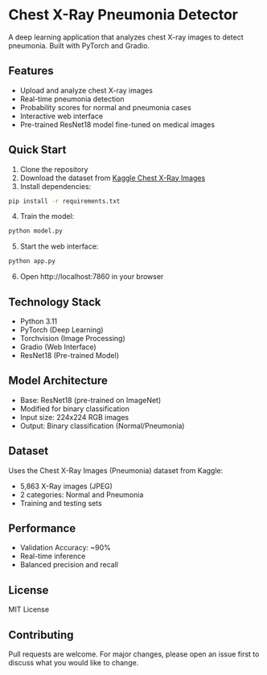 # Chest X-Ray Pneumonia Detector

A deep learning application that analyzes chest X-ray images to detect pneumonia. Built with PyTorch and Gradio.

## Features

- Upload and analyze chest X-ray images
- Real-time pneumonia detection
- Probability scores for normal and pneumonia cases
- Interactive web interface
- Pre-trained ResNet18 model fine-tuned on medical images

## Quick Start

1. Clone the repository
2. Download the dataset from [Kaggle Chest X-Ray Images](https://www.kaggle.com/paultimothymooney/chest-xray-pneumonia)
3. Install dependencies:
```bash
pip install -r requirements.txt
```
4. Train the model:
```bash
python model.py
```
5. Start the web interface:
```bash
python app.py
```
6. Open http://localhost:7860 in your browser

## Technology Stack

- Python 3.11
- PyTorch (Deep Learning)
- Torchvision (Image Processing)
- Gradio (Web Interface)
- ResNet18 (Pre-trained Model)

## Model Architecture

- Base: ResNet18 (pre-trained on ImageNet)
- Modified for binary classification
- Input size: 224x224 RGB images
- Output: Binary classification (Normal/Pneumonia)

## Dataset

Uses the Chest X-Ray Images (Pneumonia) dataset from Kaggle:
- 5,863 X-Ray images (JPEG)
- 2 categories: Normal and Pneumonia
- Training and testing sets

## Performance

- Validation Accuracy: ~90%
- Real-time inference
- Balanced precision and recall

## License

MIT License

## Contributing

Pull requests are welcome. For major changes, please open an issue first to discuss what you would like to change.
